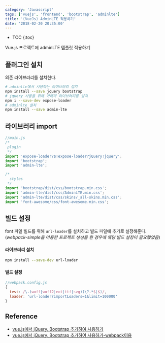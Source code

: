 ```yaml
---
category: 'Javascript'
tags: ['vuejs', 'frontend', 'bootstrap', 'adminlte']
title: '(VueJs) AdminLTE 적용하기'
date: '2018-02-20 20:35:00'
---
```


- TOC
  {:toc}

Vue.js 프로젝트에 adminLTE 템플릿 적용하기

## 플러그인 설치

의존 라이브러리를 설치한다.

```sh
# adminlte에서 사용하는 라이브러리 설치
npm install --save jquery bootstrap
# jquery 사용을 위해 아래의 라이브러리를 설치
npm i --save-dev expose-loader
# adminlte 설치
npm install --save admin-lte
```

## 라이브러리 import

```javascript
//main.js
/*
 plugin
 */
import 'expose-loader?$!expose-loader?jQuery!jquery';
import 'bootstrap';
import 'admin-lte';

/*
  styles
 */
import 'bootstrap/dist/css/bootstrap.min.css';
import 'admin-lte/dist/css/AdminLTE.min.css';
import 'admin-lte/dist/css/skins/_all-skins.min.css';
import 'font-awesome/css/font-awesome.min.css';
```

## 빌드 설정

font 파일 빌드를 위해 `url-loader`를 설치하고 빌드 파일에 추가로 설정해준다.
(_webpack-simple을 이용한 프로젝트 생성을 한 경우에 해당 빌드 설정이 필요했었음_)

#### 라이브러리 설치

```sh
npm install --save-dev url-loader
```

#### 빌드 설정

```javascript
//webpack.config.js
{
  test: /\.(woff|woff2|eot|ttf|svg)(\?.*$|$)/,
  loader: 'url-loader?importLoaders=1&limit=100000'
}
```

## Reference

- [vue.js에서 jQuery, Bootstrap 추가하여 사용하기](http://vuejs.kr/jekyll/update/2017/03/02/vuejs-jquery-bootstrap/)
- [vue.js에서 jQuery, Bootstrap 추가하여 사용하기-webpack이용](https://lovemewithoutall.github.io/it/install-bootstrap-for-vue/)
